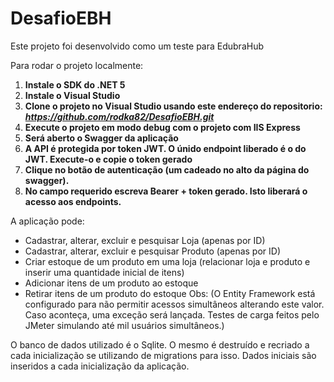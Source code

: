 # DesafioEBH

Este projeto foi desenvolvido como um teste para EdubraHub

Para rodar o projeto localmente:

1. **Instale o SDK do .NET 5**
2. **Instale o Visual Studio**
3. **Clone o projeto no Visual Studio usando este endereço do repositorio: *https://github.com/rodka82/DesafioEBH.git***
4. **Execute o projeto em modo debug com o projeto com IIS Express**
5. **Será aberto o Swagger da aplicação**
6. **A API é protegida por token JWT. O únido endpoint liberado é o do JWT. Execute-o e copie o token gerado**
7. **Clique no botão de autenticação (um cadeado no alto da página do swagger).**
8. **No campo requerido escreva Bearer + token gerado. Isto liberará o acesso aos endpoints.**

A aplicação pode:
- Cadastrar, alterar, excluir e pesquisar Loja (apenas por ID)
- Cadastrar, alterar, excluir e pesquisar Produto (apenas por ID)
- Criar estoque de um produto em uma loja (relacionar loja e produto e inserir uma quantidade inicial de itens)
- Adicionar itens de um produto ao estoque
- Retirar itens de um produto do estoque 
Obs: (O Entity Framework está configurado para não permitir acessos simultâneos alterando este valor. Caso aconteça, uma exceção será lançada. Testes de carga feitos pelo JMeter simulando até mil usuários simultâneos.)

O banco de dados utilizado é o Sqlite. O mesmo é destruído e recriado a cada inicialização se utilizando de migrations para isso. Dados iniciais são inseridos a cada inicialização da aplicação.






